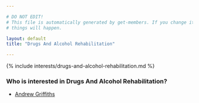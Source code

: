 ```yaml
---

# DO NOT EDIT!
# This file is automatically generated by get-members. If you change it, bad
# things will happen.

layout: default
title: "Drugs And Alcohol Rehabilitation"

---
```


{% include interests/drugs-and-alcohol-rehabilitation.md %}

### Who is interested in Drugs And Alcohol Rehabilitation?


* [Andrew Griffiths](../members/andrew-griffiths.html)
